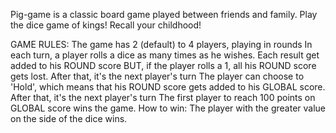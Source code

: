 Pig-game is a classic board game played between friends and family. Play the dice game of kings! Recall your childhood!

GAME RULES:
The game has 2 (default) to 4 players, playing in rounds
In each turn, a player rolls a dice as many times as he wishes. Each result get added to his ROUND score
BUT, if the player rolls a 1, all his ROUND score gets lost. After that, it's the next player's turn
The player can choose to 'Hold', which means that his ROUND score gets added to his GLOBAL score. After that, it's the next player's turn
The first player to reach 100 points on GLOBAL score wins the game.
How to win:
The player with the greater value on the side of the dice wins.
